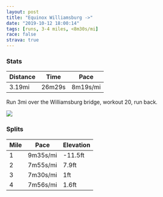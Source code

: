 ```yaml
---
layout: post
title: "Equinox Williamsburg ->"
date: "2019-10-12 18:00:14"
tags: [runs, 3-4 miles, <8m30s/mi]
race: false
strava: true
---
```


### Stats

| Distance | Time | Pace |
|----------|------|------|
|3.19mi|26m29s|8m19s/mi|

Run 3mi over the Williamsburg bridge, workout 20, run back.

<img src='https://maps.googleapis.com/maps/api/staticmap?maptype=roadmap&path=enc:wgowFdjlbM`@ZVXJJdApAp@p@PVtAfAv@TXPf@RL?VHzAfAfAb@NJ\b@NJZL\Fb@XF?r@b@NDCF@HFCP@FCETDX@`@FXOrAo@tCE`@y@dEk@jBUZa@vASf@QfAQj@[h@S`AUr@CLE`AKl@_@|ASn@E\Sv@C^Qp@CXMz@KRS`AKRSpAG~@?PKNEPEBuGd]e@rC[`Bg@dE[bBOd@WjBaBfHIf@Mb@{@dEKv@O`@ILE`@St@ORMf@GH]VKAMLMj@M`AGPABGCa@OACKGQEOAO?SCa@?u@YOIKOq@[GIk@U]YOGWEORSb@U\_@t@IA_@Kc@Gq@Ug@WSQGIMIW?YTGLY\Sb@MBYQ]Mk@]]IkAw@QS[Gu@m@WOUEs@u@YEq@m@w@g@]]s@W[YMOYLs@y@m@c@Y_@USQK]Ky@i@e@Sm@g@mAm@c@e@i@_@]@EJgAPm@v@T`DIF?RE@UCKJU`@Kb@GLiAc@MQECI?GBMNc@hAUTa@n@e@~A]f@Kd@Wh@CRKVKFI?QOKEc@i@YOIFMEi@_@SAOMI?AT[TKPKDCJ?HTw@AMQUi@]UGCEICQFML[j@Mn@Wf@IT&key=AIzaSyC1MId7bFpkLXNAaYhBSTb8jLyiSqzbDtM&size=800x800&markers=color:yellow|label:S|40.71564,-73.96019&markers=color:green|label:F|40.73348000000004,-73.98561000000007'>

### Splits

| Mile | Pace | Elevation |
|------|------|-----------|
|1|9m35s/mi|-11.5ft|
|2|7m55s/mi|7.9ft|
|3|7m30s/mi|1ft|
|4|7m56s/mi|1.6ft|
